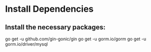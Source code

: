# Install Dependencies
## Install the necessary packages:

go get -u github.com/gin-gonic/gin
go get -u gorm.io/gorm
go get -u gorm.io/driver/mysql
